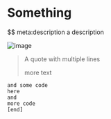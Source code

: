# Something
$$ meta:description a description

![image](/public/foobar/image.png)

> A quote
> with multiple
> lines
> 
> more
> text

```
and some code
here
and 
more code
[end]
```
